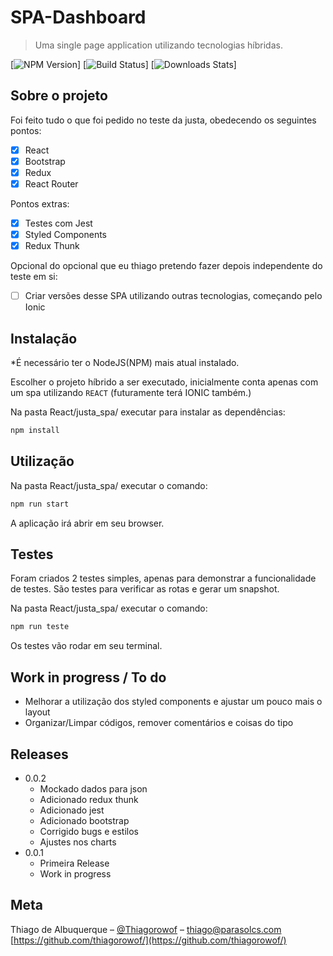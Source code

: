 # SPA-Dashboard
> Uma single page application utilizando tecnologias híbridas.

[![NPM Version][npm-image]]
[![Build Status][travis-image]]
[![Downloads Stats][npm-downloads]]

## Sobre o projeto

Foi feito tudo o que foi pedido no teste da justa, obedecendo os seguintes pontos:

- [x] React
- [x] Bootstrap
- [x] Redux
- [x] React Router

Pontos extras:

- [x] Testes com Jest
- [x] Styled Components
- [x] Redux Thunk

Opcional do opcional que eu thiago pretendo fazer depois independente do teste em si:
- [ ] Criar versões desse SPA utilizando outras tecnologias, começando pelo Ionic

## Instalação

*É necessário ter o NodeJS(NPM) mais atual instalado.

Escolher o projeto híbrido a ser executado, inicialmente conta apenas com um spa utilizando `REACT` (futuramente terá IONIC também.)

Na pasta React/justa_spa/ executar para instalar as dependências:
```sh
npm install
```

## Utilização

Na pasta React/justa_spa/ executar o comando:
```sh
npm run start
```
A aplicação irá abrir em seu browser.

## Testes

Foram criados 2 testes simples, apenas para demonstrar a funcionalidade de testes.
São testes para verificar as rotas e gerar um snapshot.

Na pasta React/justa_spa/ executar o comando:
```sh
npm run teste
```
Os testes vão rodar em seu terminal.


## Work in progress / To do

* Melhorar a utilização dos styled components e ajustar um pouco mais o layout
* Organizar/Limpar códigos, remover comentários e coisas do tipo

## Releases

* 0.0.2
    * Mockado dados para json
    * Adicionado redux thunk
    * Adicionado jest
    * Adicionado bootstrap
    * Corrigido bugs e estilos
    * Ajustes nos charts
* 0.0.1
    * Primeira Release
    * Work in progress

## Meta

Thiago de Albuquerque – [@Thiagorowof](https://twitter.com/Thiagorowof) – thiago@parasolcs.com
[https://github.com/thiagorowof/](https://github.com/thiagorowof/)


[npm-image]: https://img.shields.io/npm/v/datadog-metrics.svg?style=flat-square
[npm-downloads]: https://img.shields.io/npm/dm/datadog-metrics.svg?style=flat-square
[travis-image]: https://img.shields.io/travis/dbader/node-datadog-metrics/master.svg?style=flat-square
